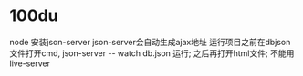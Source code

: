 # 100du
node 安装json-server
json-server会自动生成ajax地址
运行项目之前在dbjson文件打开cmd,
json-server -- watch db.json 运行;
之后再打开html文件;
不能用live-server
